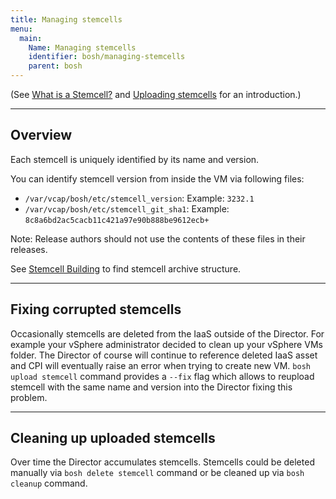 ```yaml
---
title: Managing stemcells
menu:
  main:
    Name: Managing stemcells
    identifier: bosh/managing-stemcells
    parent: bosh
---
```


(See [What is a Stemcell?](stemcell.html) and [Uploading stemcells](uploading-stemcells.html) for an introduction.)

---
## <a id="overview"></a> Overview

Each stemcell is uniquely identified by its name and version.

You can identify stemcell version from inside the VM via following files:

- `/var/vcap/bosh/etc/stemcell_version`: Example: `3232.1`
- `/var/vcap/bosh/etc/stemcell_git_sha1`: Example: `8c8a6bd2ac5cacb11c421a97e90b888be9612ecb+`

<p class="note">Note: Release authors should not use the contents of these files in their releases.</p>

See [Stemcell Building](build-stemcell.html#tarball-structure) to find stemcell archive structure.

---
## <a id="fix"></a> Fixing corrupted stemcells

Occasionally stemcells are deleted from the IaaS outside of the Director. For example your vSphere administrator decided to clean up your vSphere VMs folder. The Director of course will continue to reference deleted IaaS asset and CPI will eventually raise an error when trying to create new VM. `bosh upload stemcell` command provides a `--fix` flag which allows to reupload stemcell with the same name and version into the Director fixing this problem.

---
## <a id="clean-up"></a> Cleaning up uploaded stemcells

Over time the Director accumulates stemcells. Stemcells could be deleted manually via `bosh delete stemcell` command or be cleaned up via `bosh cleanup` command.
